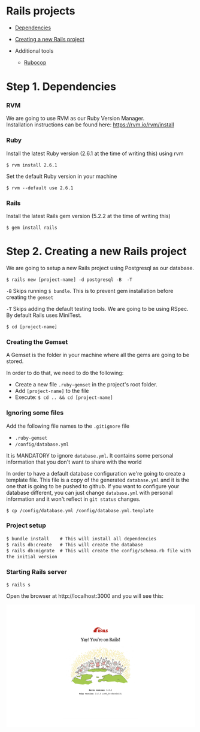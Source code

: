 # Rails projects

- [Dependencies](#step-1-installing-dependencies)
- [Creating a new Rails project](#step-2-creating-a-new-rails-project)

- Additional tools
  - [Rubocop](./gems/rubocop.md)

# Step 1. Dependencies

### RVM
We are going to use RVM as our Ruby Version Manager.\
Installation instructions can be found here: https://rvm.io/rvm/install


### Ruby
Install the latest Ruby version (2.6.1 at the time of writing this) using rvm
```shell
$ rvm install 2.6.1
```

Set the default Ruby version in your machine
```shell
$ rvm --default use 2.6.1
```

### Rails
Install the latest Rails gem version (5.2.2 at the time of writing this)
```shell
$ gem install rails
```


# Step 2. Creating a new Rails project
We are going to setup a new Rails project using Postgresql as our database.
```shell
$ rails new [project-name] -d postgresql -B  -T
```

`-B` Skips running `$ bundle`. This is to prevent gem installation before creating the `gemset`

`-T` Skips adding the default testing tools. We are going to be using RSpec. By default Rails uses MiniTest.


```shell
$ cd [project-name]
```

### Creating the Gemset
A Gemset is the folder in your machine where all the gems are going to be stored.

In order to do that, we need to do the following:
- Create a new file `.ruby-gemset` in the project's root folder.
- Add `[project-name]` to the file
- Execute: `$ cd .. && cd [project-name]`

### Ignoring some files
Add the following file names to the `.gitignore` file
- `.ruby-gemset`
- `/config/database.yml`

It is MANDATORY to ignore `database.yml`. It contains some personal information that you don't want to share with the world

In order to have a default database configuration we're going to create a template file. This file is a copy of the generated `database.yml` and it is the one that is going to be pushed to github. If you want to configure your database different, you can just change `database.yml` with personal information and it won't reflect in `git status` changes.

```shell
$ cp /config/database.yml /config/database.yml.template
```

### Project setup
```shell
$ bundle install    # This will install all dependencies
$ rails db:create   # This will create the database
$ rails db:migrate  # This will create the config/schema.rb file with the initial version
```

### Starting Rails server
```shell
$ rails s
```

Open the browser at http://localhost:3000 and you will see this:

![](./images/rails_initial_screen.png)
